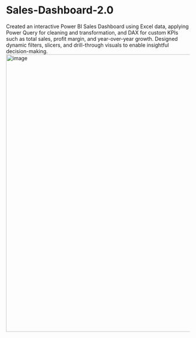 # Sales-Dashboard-2.0
Created an interactive Power BI Sales Dashboard using Excel data, applying Power Query for cleaning and transformation, and DAX for custom KPIs such as total sales, profit margin, and year-over-year growth.  Designed dynamic filters, slicers, and drill-through visuals to enable insightful decision-making.
<img width="1357" height="759" alt="image" src="https://github.com/user-attachments/assets/10c628f2-0935-4007-adaf-96e3aa2db055" />
